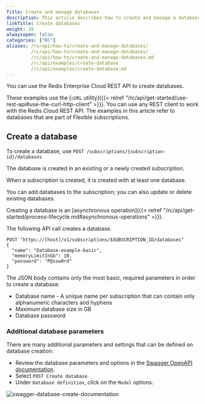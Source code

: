 ```yaml
---
Title: Create and manage databases
description: This article describes how to create and manage a database using `cURL` commands.
linkTitle: Create databases
weight: 20
alwaysopen: false
categories: ["RC"]
aliases: /rv/api/how-to/create-and-manage-databases/
         /rc/api/how-to/create-and-manage-databases/
         /rc/api/how-to/create-and-manage-databases.md
         /rc/api/examples/create-database
         /rc/api/examples/create-database.md
---
```


You can use the Redis Enterprise Cloud REST API to create databases.

These examples use the [`cURL` utility]({{< relref "/rc/api/get-started/use-rest-api#use-the-curl-http-client" >}}). You can use any REST client to work with the Redis Cloud REST API. The examples in this article refer to databases that are part of Flexible subscriptions. 

## Create a database

To create a database, use `POST /subscriptions/{subscription-id}/databases`

The database is created in an existing or a newly created subscription.

When a subscription is created, it is created with at least one database.

You can add databases to the subscription; you can also update or delete existing databases.

Creating a database is an [asynchronous operation]({{< relref "/rc/api/get-started/process-lifecycle.md#asynchronous-operations" >}}).

The following API call creates a database.

```shell
POST "https://[host]/v1/subscriptions/$SUBSCRIPTION_ID/databases"
{
  "name": "Database-example-basic",
  "memoryLimitInGb": 10,
  "password": "P@ssw0rd"
}
```

The JSON body contains only the most basic, required parameters in order to create a database:

- Database name - A unique name per subscription that can contain only alphanumeric characters and hyphens
- Maximum database size in GB
- Database password

### Additional database parameters

There are many additional parameters and settings that can be defined on database creation:

- Review the database parameters and options in the [Swagger OpenAPI documentation](https://api.redislabs.com/v1/swagger-ui.html#/Databases).
- Select `POST Create database`.
- Under `Database definition`, click on the `Model` options.

![swagger-database-create-documentation](/images/rv/api/swagger-database-create-documentation.png)
